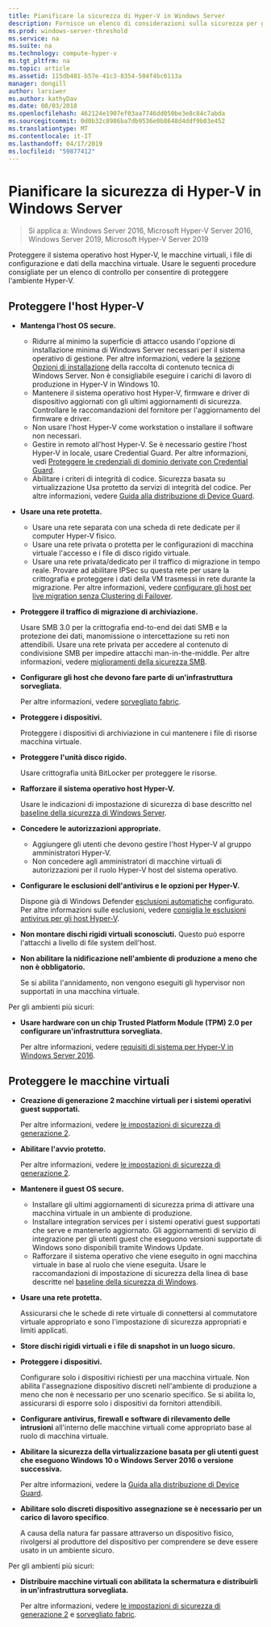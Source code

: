 ```yaml
---
title: Pianificare la sicurezza di Hyper-V in Windows Server
description: Fornisce un elenco di considerazioni sulla sicurezza per gli host Hyper-v e macchine virtuali
ms.prod: windows-server-threshold
ms.service: na
ms.suite: na
ms.technology: compute-hyper-v
ms.tgt_pltfrm: na
ms.topic: article
ms.assetid: 115db481-b57e-41c3-8354-504f4bc6113a
manager: dongill
author: larsiwer
ms.author: kathyDav
ms.date: 08/03/2018
ms.openlocfilehash: 462124e1907ef03aa7746dd050be3e8c84c7abda
ms.sourcegitcommit: 0d0b32c8986ba7db9536e0b8648d4ddf9b03e452
ms.translationtype: MT
ms.contentlocale: it-IT
ms.lasthandoff: 04/17/2019
ms.locfileid: "59877412"
---
```

# <a name="plan-for-hyper-v-security-in-windows-server"></a>Pianificare la sicurezza di Hyper-V in Windows Server

>Si applica a: Windows Server 2016, Microsoft Hyper-V Server 2016, Windows Server 2019, Microsoft Hyper-V Server 2019

Proteggere il sistema operativo host Hyper-V, le macchine virtuali, i file di configurazione e dati della macchina virtuale. Usare le seguenti procedure consigliate per un elenco di controllo per consentire di proteggere l'ambiente Hyper-V.

## <a name="secure-the-hyper-v-host"></a>Proteggere l'host Hyper-V
- **Mantenga l'host OS secure.**
    - Ridurre al minimo la superficie di attacco usando l'opzione di installazione minima di Windows Server necessari per il sistema operativo di gestione. Per altre informazioni, vedere la [sezione Opzioni di installazione](/windows-server/windows-server#installation-options) della raccolta di contenuto tecnica di Windows Server. Non è consigliabile eseguire i carichi di lavoro di produzione in Hyper-V in Windows 10.
    - Mantenere il sistema operativo host Hyper-V, firmware e driver di dispositivo aggiornati con gli ultimi aggiornamenti di sicurezza. Controllare le raccomandazioni del fornitore per l'aggiornamento del firmware e driver.
    - Non usare l'host Hyper-V come workstation o installare il software non necessari.
    - Gestire in remoto all'host Hyper-V. Se è necessario gestire l'host Hyper-V in locale, usare Credential Guard. Per altre informazioni, vedi [Proteggere le credenziali di dominio derivate con Credential Guard](https://docs.microsoft.com/windows/access-protection/credential-guard/credential-guard).
    - Abilitare i criteri di integrità di codice. Sicurezza basata su virtualizzazione Usa protetto da servizi di integrità del codice. Per altre informazioni, vedere [Guida alla distribuzione di Device Guard](https://docs.microsoft.com/windows/device-security/device-guard/device-guard-deployment-guide).
- **Usare una rete protetta.**
    - Usare una rete separata con una scheda di rete dedicate per il computer Hyper-V fisico.
    - Usare una rete privata o protetta per le configurazioni di macchina virtuale l'accesso e i file di disco rigido virtuale.
    - Usare una rete privata/dedicato per il traffico di migrazione in tempo reale. Provare ad abilitare IPSec su questa rete per usare la crittografia e proteggere i dati della VM trasmessi in rete durante la migrazione. Per altre informazioni, vedere [configurare gli host per live migration senza Clustering di Failover](../deploy/set-up-hosts-for-live-migration-without-failover-clustering.md).
- **Proteggere il traffico di migrazione di archiviazione.** 

    Usare SMB 3.0 per la crittografia end-to-end dei dati SMB e la protezione dei dati, manomissione o intercettazione su reti non attendibili. Usare una rete privata per accedere al contenuto di condivisione SMB per impedire attacchi man-in-the-middle. Per altre informazioni, vedere [miglioramenti della sicurezza SMB](https://technet.microsoft.com/library/dn551363.aspx). 
- **Configurare gli host che devono fare parte di un'infrastruttura sorvegliata.** 

    Per altre informazioni, vedere [sorvegliato fabric](../../../security/guarded-fabric-shielded-vm/guarded-fabric-and-shielded-vms-top-node.md).
- **Proteggere i dispositivi.** 

    Proteggere i dispositivi di archiviazione in cui mantenere i file di risorse macchina virtuale.
    
- **Proteggere l'unità disco rigido.** 

    Usare crittografia unità BitLocker per proteggere le risorse.
    
- **Rafforzare il sistema operativo host Hyper-V.** 

    Usare le indicazioni di impostazione di sicurezza di base descritto nel [baseline della sicurezza di Windows Server](https://docs.microsoft.com/windows/device-security/windows-security-baselines).
    
- **Concedere le autorizzazioni appropriate.**
    - Aggiungere gli utenti che devono gestire l'host Hyper-V al gruppo amministratori Hyper-V.
    - Non concedere agli amministratori di macchine virtuali di autorizzazioni per il ruolo Hyper-V host del sistema operativo.

- **Configurare le esclusioni dell'antivirus e le opzioni per Hyper-V.**  

    Dispone già di Windows Defender [esclusioni automatiche](https://docs.microsoft.com/windows/security/threat-protection/windows-defender-antivirus/configure-server-exclusions-windows-defender-antivirus) configurato. Per altre informazioni sulle esclusioni, vedere [consiglia le esclusioni antivirus per gli host Hyper-V](https://support.microsoft.com/kb/3105657). 

- **Non montare dischi rigidi virtuali sconosciuti.** Questo può esporre l'attacchi a livello di file system dell'host.

- **Non abilitare la nidificazione nell'ambiente di produzione a meno che non è obbligatorio.**

    Se si abilita l'annidamento, non vengono eseguiti gli hypervisor non supportati in una macchina virtuale.  

Per gli ambienti più sicuri:

- **Usare hardware con un chip Trusted Platform Module (TPM) 2.0 per configurare un'infrastruttura sorvegliata.** 

    Per altre informazioni, vedere [requisiti di sistema per Hyper-V in Windows Server 2016](../system-requirements-for-hyper-v-on-windows.md).

## <a name="secure-virtual-machines"></a>Proteggere le macchine virtuali
- **Creazione di generazione 2 macchine virtuali per i sistemi operativi guest supportati.** 

    Per altre informazioni, vedere [le impostazioni di sicurezza di generazione 2](../learn-more/Generation-2-virtual-machine-security-settings-for-Hyper-V.md).
    
- **Abilitare l'avvio protetto.** 

    Per altre informazioni, vedere [le impostazioni di sicurezza di generazione 2](../learn-more/Generation-2-virtual-machine-security-settings-for-Hyper-V.md).
    
- **Mantenere il guest OS secure.**

    - Installare gli ultimi aggiornamenti di sicurezza prima di attivare una macchina virtuale in un ambiente di produzione.
    - Installare integration services per i sistemi operativi guest supportati che serve e mantenerlo aggiornato. Gli aggiornamenti di servizio di integrazione per gli utenti guest che eseguono versioni supportate di Windows sono disponibili tramite Windows Update.
    - Rafforzare il sistema operativo che viene eseguito in ogni macchina virtuale in base al ruolo che viene eseguita. Usare le raccomandazioni di impostazione di sicurezza della linea di base descritte nel [baseline della sicurezza di Windows](https://docs.microsoft.com/windows/device-security/windows-security-baselines).
    
- **Usare una rete protetta.** 

    Assicurarsi che le schede di rete virtuale di connettersi al commutatore virtuale appropriato e sono l'impostazione di sicurezza appropriati e limiti applicati.
    
- **Store dischi rigidi virtuali e i file di snapshot in un luogo sicuro.**

- **Proteggere i dispositivi.** 

    Configurare solo i dispositivi richiesti per una macchina virtuale. Non abilita l'assegnazione dispositivo discreti nell'ambiente di produzione a meno che non è necessario per uno scenario specifico. Se si abilita lo, assicurarsi di esporre solo i dispositivi da fornitori attendibili. 
    
- **Configurare antivirus, firewall e software di rilevamento delle intrusioni** all'interno delle macchine virtuali come appropriato base al ruolo di macchina virtuale.

- **Abilitare la sicurezza della virtualizzazione basata per gli utenti guest che eseguono Windows 10 o Windows Server 2016 o versione successiva.** 

    Per altre informazioni, vedere la [Guida alla distribuzione di Device Guard](https://docs.microsoft.com/windows/device-security/device-guard/device-guard-deployment-guide).
    
- **Abilitare solo discreti dispositivo assegnazione se è necessario per un carico di lavoro specifico**. 

    A causa della natura far passare attraverso un dispositivo fisico, rivolgersi al produttore del dispositivo per comprendere se deve essere usato in un ambiente sicuro.

Per gli ambienti più sicuri:

- **Distribuire macchine virtuali con abilitata la schermatura e distribuirli in un'infrastruttura sorvegliata.** 

    Per altre informazioni, vedere [le impostazioni di sicurezza di generazione 2](../learn-more/Generation-2-virtual-machine-security-settings-for-Hyper-V.md) e [sorvegliato fabric](../../../security/guarded-fabric-shielded-vm/guarded-fabric-and-shielded-vms-top-node.md).
